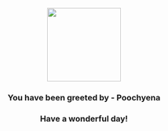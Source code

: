 <p align="center">
    <img src="https://raw.githubusercontent.com/PokeAPI/sprites/master/sprites/pokemon/261.png" width="150" height="150">
</p>
<h3 align="center">You have been greeted by - <b>Poochyena</b></h3>
<h3 align="center">Have a wonderful day!</h3>
